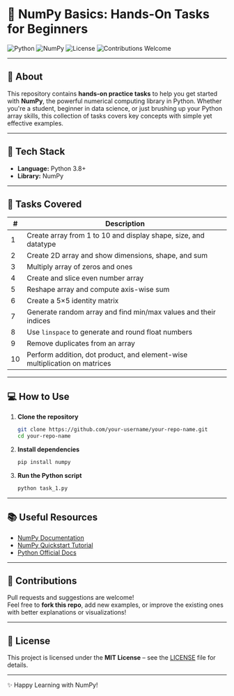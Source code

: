 # 🧠 NumPy Basics: Hands-On Tasks for Beginners

![Python](https://img.shields.io/badge/Python-3.8%2B-blue?logo=python)
![NumPy](https://img.shields.io/badge/NumPy-Scientific%20Computing-orange?logo=numpy)
![License](https://img.shields.io/badge/License-MIT-brightgreen)
![Contributions Welcome](https://img.shields.io/badge/Contributions-Welcome-ff69b4)

---

## 📌 About

This repository contains **hands-on practice tasks** to help you get started with **NumPy**, the powerful numerical computing library in Python. Whether you're a student, beginner in data science, or just brushing up your Python array skills, this collection of tasks covers key concepts with simple yet effective examples.

---

## 🧰 Tech Stack

- **Language:** Python 3.8+
- **Library:** NumPy

---

## 🚀 Tasks Covered

| #  | Description |
|----|-------------|
| 1  | Create array from 1 to 10 and display shape, size, and datatype |
| 2  | Create 2D array and show dimensions, shape, and sum |
| 3  | Multiply array of zeros and ones |
| 4  | Create and slice even number array |
| 5  | Reshape array and compute axis-wise sum |
| 6  | Create a 5×5 identity matrix |
| 7  | Generate random array and find min/max values and their indices |
| 8  | Use `linspace` to generate and round float numbers |
| 9  | Remove duplicates from an array |
| 10 | Perform addition, dot product, and element-wise multiplication on matrices |

---

## 💻 How to Use

1. **Clone the repository**
   ```bash
   git clone https://github.com/your-username/your-repo-name.git
   cd your-repo-name
   ```

2. **Install dependencies**
   ```bash
   pip install numpy
   ```

3. **Run the Python script**
   ```bash
   python task_1.py
   ```

---

## 📚 Useful Resources

- [NumPy Documentation](https://numpy.org/doc/)
- [NumPy Quickstart Tutorial](https://numpy.org/doc/stable/user/quickstart.html)
- [Python Official Docs](https://docs.python.org/3/)

---

## 🙌 Contributions

Pull requests and suggestions are welcome!  
Feel free to **fork this repo**, add new examples, or improve the existing ones with better explanations or visualizations!

---

## 📄 License

This project is licensed under the **MIT License** – see the [LICENSE](LICENSE) file for details.

---

✨ Happy Learning with NumPy!
